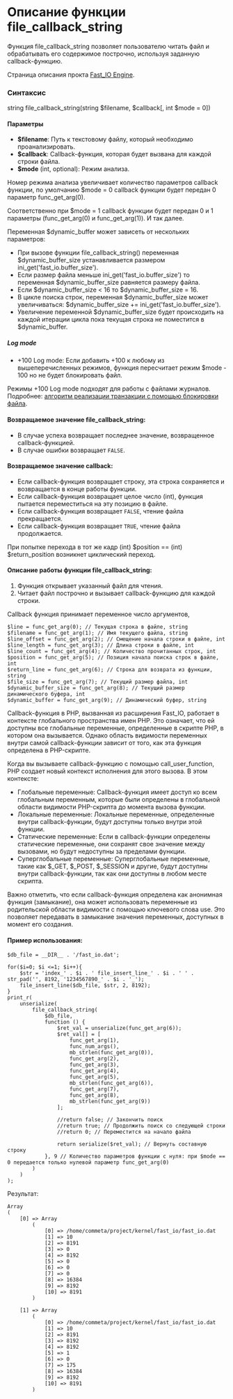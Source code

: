 # Описание функции file_callback_string

Функция file_callback_string позволяет пользователю читать файл и обрабатывать его содержимое построчно, используя заданную callback-функцию.


Страница описания прокта [Fast_IO Engine](https://github.com/commeta/fast_io).


### Синтаксис

string file_callback_string(string $filename, $callback[, int $mode = 0])


#### Параметры

- **$filename**: Путь к текстовому файлу, который необходимо проанализировать.
- **$callback**: Callback-функция, которая будет вызвана для каждой строки файла.
- **$mode** (int, optional): Режим анализа.

Номер режима анализа увеличивает количество параметров callback функции, 
по умолчанию $mode = 0 callback функции будет передан 0 параметр func_get_arg(0).


Соответственно при $mode = 1 callback функции будет передан 0 и 1 параметры (func_get_arg(0) и func_get_arg(1)). И так далее.

Переменная $dynamic_buffer может зависеть от нескольких параметров:
- При вызове функции file_callback_string() переменная $dynamic_buffer_size устанавливается размером ini_get('fast_io.buffer_size').
- Если размер файла меньше ini_get('fast_io.buffer_size') то переменная $dynamic_buffer_size равняется размеру файла.
- Если $dynamic_buffer_size < 16 то $dynamic_buffer_size = 16.
- В цикле поиска строк, переменная $dynamic_buffer_size может увеличиваться: $dynamic_buffer_size += ini_get('fast_io.buffer_size').
- Увеличение переменной $dynamic_buffer_size будет происходить на каждой итерации цикла пока текущая строка не поместится в $dynamic_buffer.




##### Log mode
- +100 Log mode: Если добавить +100 к любому из вышеперечисленных режимов, функция пересчитает режим $mode - 100 но не будет блокировать файл.

Режимы +100 Log mode подходят для работы с файлами журналов. Подробнее: [алгоритм реализации транзакции с помощью блокировки файла](/test/transaction/README.md).


#### Возвращаемое значение file_callback_string:
- В случае успеха возвращает последнее значение, возвращенное callback-функцией.
- В случае ошибки возвращает `FALSE`.

#### Возвращаемое значение callback:
- Если callback-функция возвращает строку, эта строка сохраняется и возвращается в конце работы функции.
- Если callback-функция возвращает целое число (int), функция пытается переместиться на эту позицию в файле. 
- Если callback-функция возвращает `FALSE`, чтение файла прекращается.
- Если callback-функция возвращает `TRUE`, чтение файла продолжается.

При попытке перехода в тот же кадр (int) $position == (int) $return_position возникнет циклический переход.


#### Описание работы функции file_callback_string:
1. Функция открывает указанный файл для чтения.
2. Читает файл построчно и вызывает callback-функцию для каждой строки.


Callback функция принимает переменное число аргументов,

```
$line = func_get_arg(0); // Текущая строка в файле, string
$filename = func_get_arg(1); // Имя текущего файла, string
$line_offset = func_get_arg(2); // Смещение начала строки в файле, int
$line_length = func_get_arg(3); // Длина строки в файле, int
$line_count = func_get_arg(4); // Количество прочитанных строк, int
$position = func_get_arg(5); // Позиция начала поиска строк в файле, int
$return_line = func_get_arg(6); // Строка для возврата из функции, string
$file_size = func_get_arg(7); // Текущий размер файла, int
$dynamic_buffer_size = func_get_arg(8); // Текущий размер динамического буфера, int
$dynamic_buffer = func_get_arg(9); // Динамический буфер, string
```


Callback-функция в PHP, вызванная из расширения Fast_IO, работает в контексте глобального пространства имен PHP. 
Это означает, что ей доступны все глобальные переменные, определенные в скрипте PHP, в котором она вызывается. 
Однако область видимости переменных внутри самой callback-функции зависит от того, как эта функция определена в PHP-скрипте.

Когда вы вызываете callback-функцию с помощью call_user_function, PHP создает новый контекст исполнения для этого вызова. В этом контексте:

- Глобальные переменные: Callback-функция имеет доступ ко всем глобальным переменным, которые были определены в глобальной области видимости PHP-скрипта до момента вызова функции.
- Локальные переменные: Локальные переменные, определенные внутри callback-функции, будут доступны только внутри этой функции.
- Статические переменные: Если в callback-функции определены статические переменные, они сохранят свое значение между вызовами, но будут недоступны за пределами функции.
- Суперглобальные переменные: Суперглобальные переменные, такие как $_GET, $_POST, $_SESSION и другие, будут доступны внутри callback-функции, так как они доступны в любом месте скрипта.

Важно отметить, что если callback-функция определена как анонимная функция (замыкание), она может использовать переменные из родительской области видимости с помощью ключевого слова use. 
Это позволяет передавать в замыкание значения переменных, доступных в момент его создания.



#### Пример использования:
```
$db_file = __DIR__ . '/fast_io.dat';

for($i=0; $i <=1; $i++){
	$str = 'index_' . $i . ' file_insert_line_' . $i . ' ' . str_pad('', 8192, '1234567890_' . $i . '_');
	file_insert_line($db_file, $str, 2, 8192);
}
print_r(
	unserialize(
		file_callback_string(
			$db_file,
			function () {
				$ret_val = unserialize(func_get_arg(6));
				$ret_val[] = [
					func_get_arg(1),
					func_num_args(),
					mb_strlen(func_get_arg(0)), 
					func_get_arg(2),
					func_get_arg(3),
					func_get_arg(4),
					func_get_arg(5),
					mb_strlen(func_get_arg(6)),
					func_get_arg(7),
					func_get_arg(8),
					mb_strlen(func_get_arg(9))
				];

				//return false; // Закончить поиск
				//return true; // Продолжить поиск со следующей строки
				//return 0; // Переместится на начало файла
				
				return serialize($ret_val); // Вернуть составную строку
			}, 9 // Количество параметров функции с нуля: при $mode == 0 передается только нулевой параметр func_get_arg(0)
		)
	)
);
```

Результат:
```
Array
(
    [0] => Array
        (
            [0] => /home/commeta/project/kernel/fast_io/fast_io.dat
            [1] => 10
            [2] => 8191
            [3] => 0
            [4] => 8192
            [5] => 0
            [6] => 0
            [7] => 0
            [8] => 16384
            [9] => 8192
            [10] => 8191
        )

    [1] => Array
        (
            [0] => /home/commeta/project/kernel/fast_io/fast_io.dat
            [1] => 10
            [2] => 8191
            [3] => 8192
            [4] => 8192
            [5] => 1
            [6] => 0
            [7] => 175
            [8] => 16384
            [9] => 8192
            [10] => 8191
        )
```

